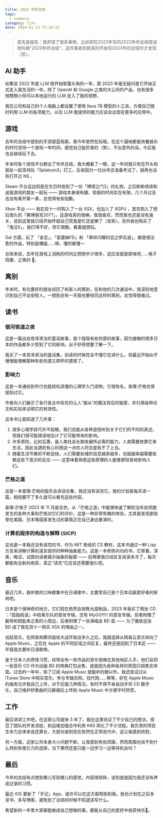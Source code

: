 ```yaml
---
title: 2023 年终总结
tags:
  - summary
category: life
date: 2024-01-13 17:34:13
---
```


> 首先是报告：我弄错了很多事情，比如把在2023年写的2022年终总结错误地叫做“2023年终总结”，这件事直到我真的开始写2023年的总结时才发现（悲）。

<!-- more --> 

## AI 助手

如果说 2022 年是 LLM 刚开始崭露头角的一年，那 2023 年毫无疑问是它开始正式走入我生活的一年。除了 OpenAI 和 Google 之类的大公司的产品，也有很多规模稍小但可以本地运行的 LLM 走入了我的视野。

我在公司和自己的个人电脑上都设置了使用 llava 7B 模型的小工具，方便自己随时利用 LLM 的各项能力，以后 LLM 能提供的能力应该会出现在更多的应用中。

## 游戏

去年的总结中提到的手游碧蓝档案，我今年依然在玩哦，在这个遍地都是快餐娱乐的时代坚持一个游戏一年时间，感觉自己挺厉害的（笑）。不出意外的话，今后我也会继续玩下去。

年末时各个游戏平台都出了年终总结，我大概看了一眼，这一年间我只有在开头和朋友一起坚持玩「Splatoon3」打工，后来因为一位伙伴去准备考试了，就再也没有打开过 NS 。

Steam 平台这边则是在生日时收到了一份「博得之门3」的礼物，之后断断续续和送我游戏的朋友一起玩 —— 游戏本身很有趣，但我的时间实在有限，几个月过去也没有离开第一章，总觉得有些抱歉。

Xbox 平台 —— 我在双十一时购入了一台 XSX，也加入了 XGPU ，首先购入了想玩很久的「赛博朋克2077」，这游戏真的很棒，我很喜欢，然而我也还是没有通关，说到这里我已经开始怀疑自己究竟是忙还是懒了（苦笑）。另外我也购买了「鬼泣5」，我打得不好，但它很酷，看着就想玩。

Gal 方面，玩了 「金恋」，「富婆妹FD」和 「牵绊闪耀的恋之伊吕波」，都是很治愈的作品，特别是椿姐……嘛，懂的都懂～

总体来说，去年在游戏上消耗的时间比预想中少很多，这应该就是那啥吧……电子阳痿，之类的 🤷。

## 离别

年末时，有位要好的朋友经历了和家人的离别，在和他的几次通话中，我深刻地意识到自己不会安慰人。一想到总有一天我也要经历这样的离别，总觉得很难过。

## 读书

### 银河铁道之夜

这是一篇出自宫泽贤治的童话故事，是个隐隐有些伤感的故事，因为接触的很多日本的作品都多少受到了它的影响，出于好奇想要了解一下。

我买了一本宫泽贤治的童话集，初读的时候完全不懂它在讲什么，但最近开始似乎慢慢能理解那种有些伤感又释怀的感情了。

### 影响力

这是一本通俗到外行也能轻松读懂的心理学入门读物，它很有名，查理·芒格也曾提到过它。

作者向人们展示了各行各业中存在的让人“服从”的魔法背后的秘密，并引用各种论文和实验来证明它的有效性。

这本书让我知道了几件事：

1. 很多心理学技巧并不起眼，我们总能从各种途径听到关于它们的不同的表述，但我们很可能错误地估计了它可能带来的影响。
2. 许多原则，比如互惠，是人类社会长期发展所必需的能力，人类需要依靠它来生活，因此当遇到有心利用这一点的人时总是免不了上当。
3. 随着生活节奏的不断加快，人们需要处理的信息越来越多，也就越来越需要依赖这些下意识的反应 —— 这意味着熟悉这些原理的人能够更轻易地影响人们。

### 芒格之道

这是一本查理·芒格的股东会讲话合集，我还没有读完它。我的计划是每天读一篇，相信要不了多久就可以看完这些内容。

查理·芒格于 2023 年 11 月底去世，从「芒格之道」中能够快速了解到当年投资圈发生的各种大事和芒格对它们的评价，这是一种非常有趣的体验，尤其是发现那些曾在美国、日本等国家发生过的事情正在自己身边重演时。

### 计算机程序的构造与解释 (SICP)

这也是一本我还没有读完的书，作为 MIT 曾经的 CS 教材，这本书通过一种 Lisp 方言来讲解计算机语言提供的种种抽象能力。这是一本修炼内功的书，它厚重，深奥，晦涩，试图向读者揭示抽象的秘密 —— 前两章我已经反复阅读多次了，每次都能有全新的收获，真正“读完”它应该还需要很久吧。

## 音乐

最近几年，我听歌的口味都集中在日语歌中，主要受自己是个日本动画爱好者的影响吧。

日本是个很神奇的地方，它们现在依然会销售光盘制品，2023 年我买了两张 CD ：「孤独摇滚」中结束乐队的首张专辑，还有 MyGO!!!!! 的首张专辑。前者附赠了腕带和钥匙串之类的小周边，后者附赠了一张演唱会 BD 盘 —— 为了播放这张 BD 成了我在双十一购买 XSX 的理由之一。

说起音乐，在网易和腾讯版权大战开始没多久之后，我就选择从网易云音乐转向了 Apple Music，之后在 Apple 的不同区域之间反复，最终还是回到了日本区 —— 毕竟我主要听日语歌嘛。

鉴于日本人的奇怪习惯，经常会有一些作品的音乐很难在其他地区入手，他们会将一些音乐 CD 作为动画 BD 的特典打包出售，或是因为各种各样的原因只销售实体盘。过去的一年中，除了订阅 Apple Music 就能听的歌以外，我还尝试过从 iTunes Store 中购买音乐，参与专辑合购，找代购……等等，好在 Apple Music 的曲库允许我自己上传，对于后面几种情况，有时不得不亲自动手将 CD 数字化，自己维护好歌曲的元数据后上传到 Apple Music 中方便平时欣赏。

## 工作

最后讲讲工作吧，在这家公司就快 3 年了，我在这里验证了不少自己的想法，规范了团队的开发流程，和运维加强合作利用 K8S 简化了不少流程，我负责的项目生命力总体来说还算长，大部分直到现在依然在正常迭代中，这让我感到欣慰。

另一方面，这家公司本身大小问题不断，让我感到有些烦躁，然而周围也找不到什么特别有吸引力的选择，当下果然还是只能一边学习一边等待机会吗？

## 最后

今年的总结有点想到哪儿写到哪儿的感觉，内容很琐碎，说到底是因为我还没有养成记录的习惯。

最近 iOS 更新了「手记」App，或许可以在这方面帮助到我。我也计划在之后多读书，多写博客，避免到了总结的时候不知道该写什么。

希望新的一年里大家都能做成自己想做的事，都能从自己的爱好中收获快乐🎉。
